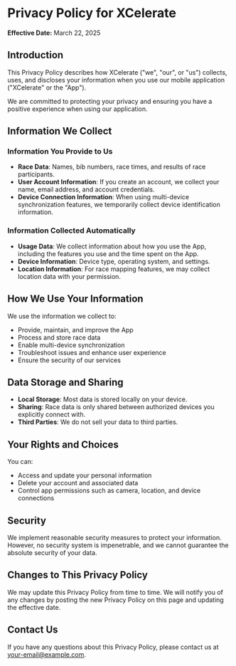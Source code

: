 # Privacy Policy for XCelerate

**Effective Date:** March 22, 2025

## Introduction

This Privacy Policy describes how XCelerate ("we", "our", or "us") collects, uses, and discloses your information when you use our mobile application ("XCelerate" or the "App").

We are committed to protecting your privacy and ensuring you have a positive experience when using our application.

## Information We Collect

### Information You Provide to Us

- **Race Data**: Names, bib numbers, race times, and results of race participants.
- **User Account Information**: If you create an account, we collect your name, email address, and account credentials.
- **Device Connection Information**: When using multi-device synchronization features, we temporarily collect device identification information.

### Information Collected Automatically

- **Usage Data**: We collect information about how you use the App, including the features you use and the time spent on the App.
- **Device Information**: Device type, operating system, and settings.
- **Location Information**: For race mapping features, we may collect location data with your permission.

## How We Use Your Information

We use the information we collect to:

- Provide, maintain, and improve the App
- Process and store race data
- Enable multi-device synchronization
- Troubleshoot issues and enhance user experience
- Ensure the security of our services

## Data Storage and Sharing

- **Local Storage**: Most data is stored locally on your device.
- **Sharing**: Race data is only shared between authorized devices you explicitly connect with.
- **Third Parties**: We do not sell your data to third parties.

## Your Rights and Choices

You can:
- Access and update your personal information
- Delete your account and associated data
- Control app permissions such as camera, location, and device connections

## Security

We implement reasonable security measures to protect your information. However, no security system is impenetrable, and we cannot guarantee the absolute security of your data.

## Changes to This Privacy Policy

We may update this Privacy Policy from time to time. We will notify you of any changes by posting the new Privacy Policy on this page and updating the effective date.

## Contact Us

If you have any questions about this Privacy Policy, please contact us at [your-email@example.com](mailto:your-email@example.com).
